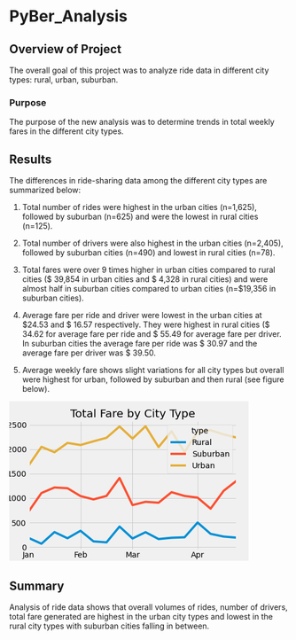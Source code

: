 # PyBer_Analysis


## Overview of Project

The overall goal of this project was to analyze ride data in different city types: rural, urban, suburban. 

### Purpose

 The purpose of the new analysis was to determine trends in total weekly fares in the different city types. 
 

## Results

The differences in ride-sharing data among the different city types are summarized below: 

1. Total number of rides were highest in the urban cities (n=1,625), followed by suburban (n=625) and were the lowest in rural cities (n=125).

2. Total number of drivers were also highest in the urban cities (n=2,405), followed by suburban cities (n=490) and lowest in rural cities (n=78).   

3. Total fares were over 9 times higher in urban cities compared to rural cities ($ 39,854 in urban cities and $ 4,328 in rural cities) and were almost half in suburban cities compared to urban cities (n=$19,356 in suburban cities).

4. Average fare per ride and driver were lowest in the urban cities at $24.53 and $ 16.57 respectively. They were highest in rural cities ($ 34.62 for average fare per ride and $ 55.49 for average fare per driver. In suburban cities the average fare per ride was $ 30.97 and the average fare per driver was $ 39.50. 

5. Average weekly fare shows slight variations for all city types but overall were highest for urban, followed by suburban and then rural (see figure below). 

![Pyber_Analysis](https://github.com/roomasa/PyBer_Analysis/blob/main/analysis/PyBer_fare_summary.png)

## Summary

Analysis of ride data shows that overall volumes of rides, number of drivers, total fare generated are highest in the urban city types and lowest in the rural city types with suburban cities falling in between.
